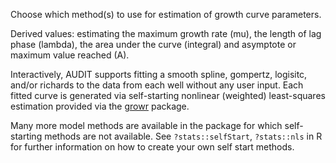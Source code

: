 Choose which method(s) to use for estimation of growth curve parameters.

Derived values: estimating the maximum growth rate (mu), the length of lag phase (lambda), the area under the curve (integral) and asymptote or maximum value reached (A).

Interactively, AUDIT supports fitting a smooth spline, gompertz, logisitc, and/or richards to the data from each well without any user input. Each fitted curve is generated via self-starting nonlinear (weighted) least-squares estimation provided via the [growr][] package. 

Many more model methods are available in the package for which self-starting methods are not available. See `?stats::selfStart`, `?stats::nls` in R for further information on how to create your own self start methods.

[growr]: https://github.com/npjc/growr